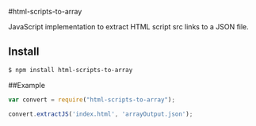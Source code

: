 #html-scripts-to-array

JavaScript implementation to extract HTML script src links to a JSON file.

## Install

```bash
$ npm install html-scripts-to-array
```

##Example

```js
var convert = require("html-scripts-to-array");

convert.extractJS('index.html', 'arrayOutput.json');
```
